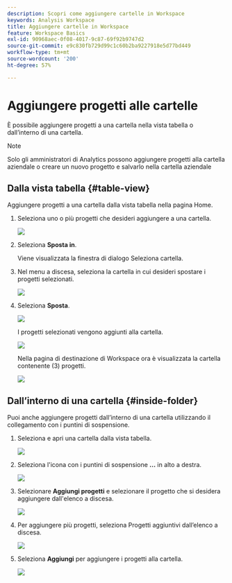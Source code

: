 ```yaml
---
description: Scopri come aggiungere cartelle in Workspace
keywords: Analysis Workspace
title: Aggiungere cartelle in Workspace
feature: Workspace Basics
exl-id: 90968aec-0f08-4017-9c87-69f92b9747d2
source-git-commit: e9c830fb729d99c1c60b2ba9227918e5d77bd449
workflow-type: tm+mt
source-wordcount: '200'
ht-degree: 57%

---
```


# Aggiungere progetti alle cartelle

È possibile aggiungere progetti a una cartella nella vista tabella o dall’interno di una cartella.

>[!NOTE]
>
>Solo gli amministratori di Analytics possono aggiungere progetti alla cartella aziendale o creare un nuovo progetto e salvarlo nella cartella aziendale

## Dalla vista tabella {#table-view}

Aggiungere progetti a una cartella dalla vista tabella nella pagina Home.

1. Seleziona uno o più progetti che desideri aggiungere a una cartella.

   ![](/help/analyze/analysis-workspace/build-workspace-project/assets/move-tv-selected.png)

1. Seleziona **Sposta in**.

   Viene visualizzata la finestra di dialogo Seleziona cartella.

1. Nel menu a discesa, seleziona la cartella in cui desideri spostare i progetti selezionati.

   ![](/help/analyze/analysis-workspace/build-workspace-project/assets/move-select-folder.png)

1. Seleziona **Sposta**.

   ![](/help/analyze/analysis-workspace/build-workspace-project/assets/move-add.png)

   I progetti selezionati vengono aggiunti alla cartella.

   ![](/help/analyze/analysis-workspace/build-workspace-project/assets/move-projects-added.png)

   Nella pagina di destinazione di Workspace ora è visualizzata la cartella contenente (3) progetti.

   ![](/help/analyze/analysis-workspace/build-workspace-project/assets/move-folders-updated.png)

## Dall’interno di una cartella {#inside-folder}

Puoi anche aggiungere progetti dall’interno di una cartella utilizzando il collegamento con i puntini di sospensione.

1. Seleziona e apri una cartella dalla vista tabella.

   ![](/help/analyze/analysis-workspace/build-workspace-project/assets/move-open-folder.png)

1. Seleziona l&#39;icona con i puntini di sospensione **...** in alto a destra.

   ![](/help/analyze/analysis-workspace/build-workspace-project/assets/add-projects-elipsis.png)

1. Selezionare **Aggiungi progetti** e selezionare il progetto che si desidera aggiungere dall&#39;elenco a discesa.

   ![](/help/analyze/analysis-workspace/build-workspace-project/assets/select-add-projects.png)


1. Per aggiungere più progetti, seleziona Progetti aggiuntivi dall’elenco a discesa.

   ![](/help/analyze/analysis-workspace/build-workspace-project/assets/move-add-multiple-projects.png)

1. Seleziona **Aggiungi** per aggiungere i progetti alla cartella.

   ![](/help/analyze/analysis-workspace/build-workspace-project/assets/move-added-items.png)
